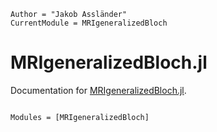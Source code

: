 ```@meta
Author = "Jakob Assländer"
CurrentModule = MRIgeneralizedBloch
```

# MRIgeneralizedBloch.jl

Documentation for [MRIgeneralizedBloch.jl](https://github.com/JakobAsslaender/MRIgeneralizedBloch.jl).

```@index
```

```@autodocs
Modules = [MRIgeneralizedBloch]
```
